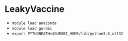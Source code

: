 # LeakyVaccine

* ```module load anaconda```
* ```module load gurobi```
* ```export PYTHONPATH=$GUROBI_HOME/lib/python3.8_utf32```